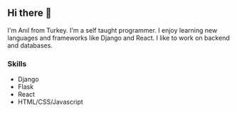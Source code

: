 ## Hi there 👋

I'm Anıl from Turkey. I'm a self taught programmer. I enjoy learning new languages and frameworks like Django and React. I like to work on backend and databases.


### Skills
* Django
* Flask
* React
* HTML/CSS/Javascript
